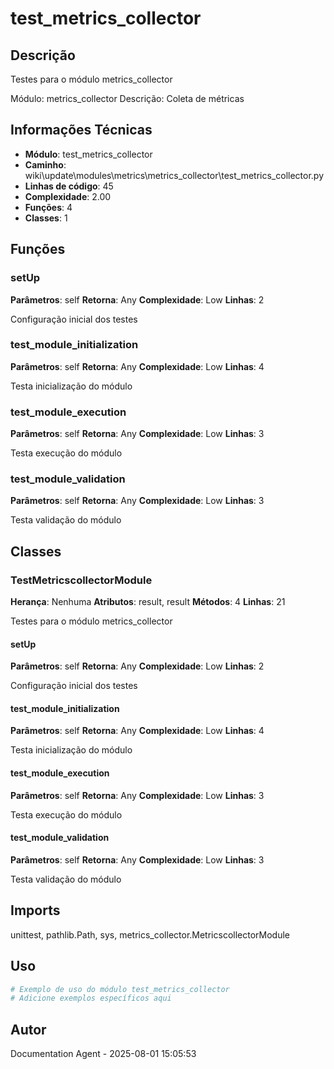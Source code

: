 # test_metrics_collector

## Descrição

Testes para o módulo metrics_collector

Módulo: metrics_collector
Descrição: Coleta de métricas

## Informações Técnicas

- **Módulo**: test_metrics_collector
- **Caminho**: wiki\update\modules\metrics\metrics_collector\test_metrics_collector.py
- **Linhas de código**: 45
- **Complexidade**: 2.00
- **Funções**: 4
- **Classes**: 1

## Funções

### setUp

**Parâmetros**: self
**Retorna**: Any
**Complexidade**: Low
**Linhas**: 2

Configuração inicial dos testes

### test_module_initialization

**Parâmetros**: self
**Retorna**: Any
**Complexidade**: Low
**Linhas**: 4

Testa inicialização do módulo

### test_module_execution

**Parâmetros**: self
**Retorna**: Any
**Complexidade**: Low
**Linhas**: 3

Testa execução do módulo

### test_module_validation

**Parâmetros**: self
**Retorna**: Any
**Complexidade**: Low
**Linhas**: 3

Testa validação do módulo

## Classes

### TestMetricscollectorModule

**Herança**: Nenhuma
**Atributos**: result, result
**Métodos**: 4
**Linhas**: 21

Testes para o módulo metrics_collector

#### setUp

**Parâmetros**: self
**Retorna**: Any
**Complexidade**: Low
**Linhas**: 2

Configuração inicial dos testes

#### test_module_initialization

**Parâmetros**: self
**Retorna**: Any
**Complexidade**: Low
**Linhas**: 4

Testa inicialização do módulo

#### test_module_execution

**Parâmetros**: self
**Retorna**: Any
**Complexidade**: Low
**Linhas**: 3

Testa execução do módulo

#### test_module_validation

**Parâmetros**: self
**Retorna**: Any
**Complexidade**: Low
**Linhas**: 3

Testa validação do módulo

## Imports

unittest, pathlib.Path, sys, metrics_collector.MetricscollectorModule

## Uso

```python
# Exemplo de uso do módulo test_metrics_collector
# Adicione exemplos específicos aqui
```

## Autor

Documentation Agent - 2025-08-01 15:05:53
